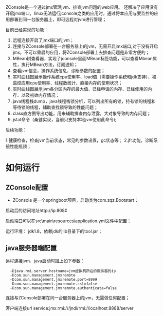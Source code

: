 

ZConsole是一个通过jmx管理jvm、排查jvm问题的web应用。
还解决了应用没有开启jmx端口，linux无法运行jconsole之类的应用时，通过将本应用与要监控的应用部署到同一台服务器上，即可远程对jvm进行管理；

目前已经实现的功能：
1. 远程连接开启了jmx端口的jvm；
2. 连接与ZConsole部署在一台服务器上的jvm，无需开启jmx端口,对于没有开启jmx，不可以重启的应用，将ZConsole部署上去排查问题是非常方便的；
3. MBean树查看器，实现了jconsole里面MBean标签功能，可以查看Mbean属性，执行MBean方法，订阅通知；
4. 查看jvm信息，操作系统信息，诊断参数的配置；
5. 实时曲线图展示操作系统cpu使用率、load值（需要操作系统和jdk支持）、被监控应用cpu使用率、线程数统计、直接内存的使用状况；
6. 实时曲线图展示jvm各分区内存的最大值、已经申请的内存、已经使用的内存、以及初始内存情况；
7. java线程栈dump，java线程栈锁分析，可以列出所有的锁，持有锁的线程和等待锁的线程，辅助查找锁导致的性能问题；
8. class直方图导出功能，用来辅助排查内存泄露，大对象导致的内存问题；
9. jstat命令（桑健实现，当前只支持本地jvm使用此命令);

后续功能：

 1.健康检查，检查jvm当前状态，常见的参数设置，gc状态等；
 2.jfr功能，诊断系统性能瓶颈；



# 如何运行
## ZConsole配置

* ZConsole 是一个springboot项目，启动类为com.zqz.Bootstart；

启动后的访问地址http://ip:8080

启动端口可以在src\main\resources\application.yml文件中配置；

运行环境：
jdk1.8，依赖jdk的lib目录下的tool.jar；

## java服务器端配置
远程连接jvm，java启动时加上如下参数：
```
  -Djava.rmi.server.hostname=jvm虚拟机所在的服务器的ip 
  -Dcom.sun.management.jmxremote
  -Dcom.sun.management.jmxremote.port=8999
  -Dcom.sun.management.jmxremote.ssl=false
  -Dcom.sun.management.jmxremote.authenticate=false
```
连接与ZConsole部署在同一台服务器上的jvm，无需做任何配置；






  客户端连接url service:jmx:rmi:///jndi/rmi://localhost:8888/server
